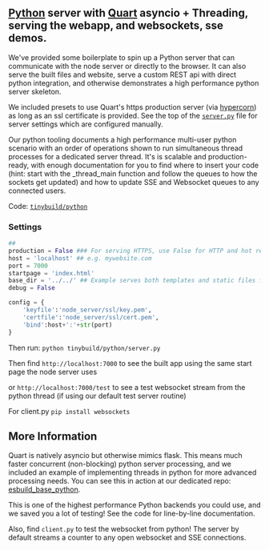 ## [Python](https://www.python.org/) server with [Quart](https://pgjones.gitlab.io/quart/) asyncio + Threading, serving the webapp, and websockets, sse demos.

We've provided some boilerplate to spin up a Python server that can communicate with the node server or directly to the browser. It can also serve the built files and website, serve a custom REST api with direct python integration, and otherwise demonstrates a high performance python server skeleton.

We included presets to use Quart's https production server (via [hypercorn](https://pgjones.gitlab.io/hypercorn/)) as long as an ssl certificate is provided. See the top of the [`server.py`](../python/server.py) file for server settings which are configured manually.

Our python tooling documents a high performance multi-user python scenario with an order of operations shown to run simultaneous thread processes for a dedicated server thread. It's is scalable and production-ready, with enough documentation for you to find where to insert your code (hint: start with the _thread_main function and follow the queues to how the sockets get updated) and how to update SSE and Websocket queues to any connected users.

Code: [`tinybuild/python`](../python)

### Settings 
```py
## 
production = False ### For serving HTTPS, use False for HTTP and hot reloading quart (only if this file changes)
host = 'localhost' ## e.g. mywebsite.com
port = 7000
startpage = 'index.html'
base_dir = '../../' ## Example serves both templates and static files from the base dir
debug = False

config = {
    'keyfile':'node_server/ssl/key.pem',
    'certfile':'node_server/ssl/cert.pem',
    'bind':host+':'+str(port)
}


```

Then run: 
`python tinybuild/python/server.py` 

Then find `http://localhost:7000` to see the built app using the same start page the node server uses

or `http://localhost:7000/test` to see a test websocket stream from the python thread (if using our default test server routine)

For client.py `pip install websockets`


## More Information
Quart is natively asyncio but otherwise mimics flask. This means much faster concurrent (non-blocking) python server processing, and we included an example of implementing threads in python for more advanced processing needs. You can see this in action at our dedicated repo: [esbuild_base_python](https://github.com/joshbrew/esbuild_base_python). 

This is one of the highest performance Python backends you could use, and we saved you a lot of testing! See the code for line-by-line documentation.

Also, find `client.py` to test the websocket from python! The server by default streams a counter to any open websocket and SSE connections. 
